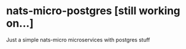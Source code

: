 # nats-micro-postgres [still working on...]
Just a simple nats-micro microservices with postgres stuff
